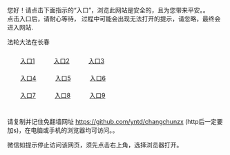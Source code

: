您好！请点击下面指示的“入口”，浏览此网站是安全的，且为您带来平安。。 <br/>
点击入口后，请耐心等待， 过程中可能会出现无法打开的提示，请忽略，最终会进入网站. </br>

法轮大法在长春<br/>
<div style="padding:10px"><a style="margin:20px" target="_blank" href="https://d36k0znf78uh7k.cloudfront.net/2Qpsp?pmmstpxq" id="ccLink1" rel="nofollow">入口1</a> <a target="_blank" style="margin:20px" href="https://d8p6h62ycbskk.cloudfront.net/2Qpsp?kbslkq" id="ccLink2" rel="nofollow">入口2</a> <a style="margin:20px" target="_blank" href="https://d2uqehmh9i5ikq.cloudfront.net/2Qpsp?hityqj" id="ccLink3" rel="nofollow">入口3</a></div>

<div style="padding:10px" ><a style="margin:20px" target="_blank" href="https://d36k0znf78uh7k.cloudfront.net/2Qpsp?pmmstpxq" id="ccLink4" rel="nofollow">入口4</a> <a style="margin:20px" href="https://d8p6h62ycbskk.cloudfront.net/2Qpsp?kbslkq" target="_blank" id="ccLink5" rel="nofollow">入口5</a> <a style="margin:20px" href="https://d2uqehmh9i5ikq.cloudfront.net/2Qpsp?hityqj" target="_blank" id="ccLink6" rel="nofollow">入口6</a></div>

<div style="padding:10px"><a style="margin:20px" target="_blank" href="https://d36k0znf78uh7k.cloudfront.net/2Qpsp?pmmstpxq" id="ccLink7" rel="nofollow">入口7</a> <a style="margin:20px" href="https://d8p6h62ycbskk.cloudfront.net/2Qpsp?kbslkq" target="_blank" id="ccLink8" rel="nofollow">入口8</a> <a style="margin:20px" target="_blank" href="https://d2uqehmh9i5ikq.cloudfront.net/2Qpsp?hityqj" id="ccLink9" rel="nofollow">入口9</a></div>

<br/>



请复制并记住免翻墙网址 https://github.com/yntd/changchunzx (http后一定要加s)，在电脑或手机的浏览器均可访问。。<br/>

微信如提示停止访问该网页，须先点击右上角，选择浏览器打开。
